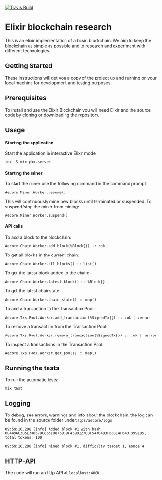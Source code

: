 [![Travis Build](https://travis-ci.org/aeternity/elixir-research.svg?branch=master)](https://travis-ci.org/aeternity/elixir-research)

# **Elixir blockchain research**

This is an elixir implementation of a basic blockchain. We aim to keep the blockchain as simple as possible and to research and experiment with different technologies 

## Getting Started

These instructions will get you a copy of the project up and running on your local machine for development and testing purposes.

## Prerequisites

To install and use the Elixir Blockchain you will need [Elixir](https://elixir-lang.org/install.html) and the source code by cloning or downloading the repository. 

## Usage
#### **Starting the application**
Start the application in interactive Elixir mode

`iex -S mix phx.server`

#### **Starting the miner**
To start the miner use the following command in the command prompt: 

`Aecore.Miner.Worker.resume()`

This will continuously mine new blocks until terminated or suspended.
To suspend/stop the miner from mining: 

`Aecore.Miner.Worker.suspend() `

#### **API calls**
To add a block to the blockchain: 

`Aecore.Chain.Worker.add_block(%Block{}) :: :ok`

To get all blocks in the current chain: 

`Aecore.Chain.Worker.all_blocks() :: list()`

To get the latest block added to the chain: 

`Aecore.Chain.Worker.latest_block() :: %Block{}`

To get the latest chainstate: 

`Aecore.Chain.Worker.chain_state() :: map()`

To add a transaction to the Transaction Pool:

`Aecore.Txs.Pool.Worker.add_transaction(%SignedTx{}) :: :ok | :error`

To remove a transaction from the Transaction Pool: 

`Aecore.Txs.Pool.Worker.remove_transaction(%SignedTx{}) :: :ok | :error`

To inspect a transactions in the Transaction Pool: 

`Aecore.Txs.Pool.Worker.get_pool() :: map() `

## Running the tests

To run the automatic tests:

`mix test`

## Logging 

To debug, see errors, warnings and info about the blockchain, 
the log can be found in the source folder under:`apps/aecore/logs`

`09:59:16.298 [info] Added block #1 with hash 6C449AC3B5E38857DC85310873979F45992270BF54304B3F60BE4F64373991B5, total tokens: 100 `

`09:59:16.298 [info] Mined block #1, difficulty target 1, nonce 4`

## HTTP-API

The node will run an http API at `localhost:4000`
